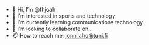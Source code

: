 - 👋 Hi, I’m @fhjoah
- 👀 I’m interested in sports and technology
- 🌱 I’m currently learning communications technology	
- 💞️ I’m looking to collaborate on...
- 📫 How to reach me: jonni.aho@tuni.fi

<!---
fhjoah/fhjoah is a ✨ special ✨ repository because its `README.md` (this file) appears on your GitHub profile.
You can click the Preview link to take a look at your changes.
--->
